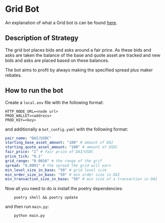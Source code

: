 # Grid Bot

An explanation of what a Grid bot is can be found [here](https://cointelegraph.com/news/what-is-a-grid-trading-bot-and-how-do-you-use-it).

## Description of Strategy

The grid bot places bids and asks around a fair price. As these bids and asks are taken the balance of the base and 
quote asset are tracked and new bids and asks are placed based on these balances.

The bot aims to profit by always making the specified spread plus maker rebates.

## How to run the bot

Create a `local.env` file with the following format:

```
HTTP_NODE_URL=<node url>
PROD_WALLET=<address>
PROD_KEY=<key>
```

and additionally a `bot_config.yaml` with the following format:

```yaml
pair_name: "DAI/USDC"
starting_base_asset_amount: "100" # amount of DAI
starting_quote_asset_amount: "100" # amount of USDC
fair_price: "1" # fair price of DAI/USDC
price_tick: "0.1"
grid_range: "0.0016" # the range of the grif
spread: "0.0001" # the spread the grid will earn
min_level_size_in_base: "50" # grid level size
min_order_size_in_base: "50" # min order size in DAI
min_transaction_size_in_base: "50" # min size of a transaction in DAI
```

Now all you need to do is install the poetry dependencies:

```shell
    poetry shell && poetry update
```

and then run `main.py`:

```shell
    python main.py
```